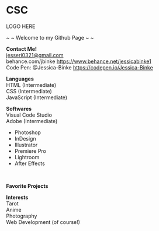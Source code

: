 # CSC

LOGO HERE

~ ~ Welcome to my Github Page ~ ~

<b>Contact Me!</b> <br>
jesseri0321@gmail.com <br>
behance.com/jbinke https://www.behance.net/jessicabinke1 <br>
Code Pen: @Jessica-Binke  https://codepen.io/Jessica-Binke <br>

<b>Languages</b> <br>
HTML (Intermediate) <br>
CSS (Intermediate) <br>
JavaScript (Intermediate) <br>

<b>Softwares</b> <br>
Visual Code Studio <br>
Adobe (Intermediate) <br>
<ul>
  <li>Photoshop</li>
  <li>InDesign</li>
  <li>Illustrator</li>
  <li>Premiere Pro</li>
  <li>Lightroom</li>
  <li>After Effects</li>
</ul>
<br>

<b>Favorite Projects</b>



<b>Interests</b> <br>
Tarot <br>
Anime <br>
Photography <br>
Web Development (of course!) <br>


